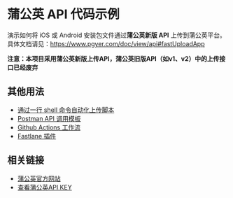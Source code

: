 # 蒲公英 API 代码示例

演示如何将 iOS 或 Android 安装包文件通过**蒲公英新版 API** 上传到蒲公英平台。具体文档请见：https://www.pgyer.com/doc/view/api#fastUploadApp

**注意：本项目采用蒲公英新版上传API，蒲公英旧版API（如v1、v2）中的上传接口已经废弃**

## 其他用法

 - [通过一行 shell 命令自动化上传脚本](https://github.com/PGYER/pgyer_api_example/tree/main/shell-demo)
 - [Postman API 调用模板](https://www.postman.com/shishirui/workspace/pgyer-api-example)
 - [Github Actions 工作流](https://github.com/PGYER/pgyer-upload-app-action)
 - [Fastlane 插件](https://github.com/shishirui/fastlane-plugin-pgyer)

## 相关链接

 - [蒲公英官方网站](https://www.pgyer.com)
 - [查看蒲公英API KEY](https://www.pgyer.com/account/api)
